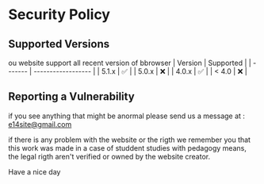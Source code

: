 # Security Policy

## Supported Versions

ou website support all recent version of bbrowser
| Version | Supported          |
| ------- | ------------------ |
| 5.1.x   | :white_check_mark: |
| 5.0.x   | :x:                |
| 4.0.x   | :white_check_mark: |
| < 4.0   | :x:                |

## Reporting a Vulnerability

if you see anything that might be anormal please send us a message  at : e14site@gmail.com

if there is any problem with the website or the rigth we remember you that this work was made in a case of studdent studies with pedagogy means,
the legal rigth aren't verified or owned by the website creator.

Have a nice day
